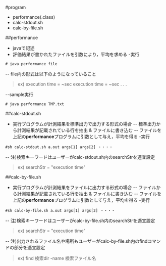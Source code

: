#program
- performance(.class)
- calc-stdout.sh
- calc-by-file.sh

##performance
- javaで記述
- 評価結果が書かれたファイルを引数により，平均を求める
-実行
```
# java performance file
```
-- file内の形式は以下のようになっていること
>ex)
>execution time = ~sec
>execution time = ~sec
>.
>.
>.

--sample実行
```
# java performance TMP.txt
```

##calc-stdout.sh
- 実行プログラムが計測結果を標準出力で出力する形式の場合
-- 標準出力から計測結果が記載されている行を抽出 & ファイルに書き込む
-- ファイルを上記の**performance**プログラムに引数として与え，平均を得る
-実行
```
#sh calc-stdout.sh a.out args[1] args[2] ・・・・
```
-- 注)検索キーワードはユーザーがcalc-stdout.sh内のsearchStrを適宜設定
>ex) searchStr = "execution time"

##calc-by-file.sh
- 実行プログラムが計測結果をファイルに出力する形式の場合
-- ファイルから計測結果が記載されている行を抽出 & ファイルに書き込む
-- ファイルを上記の**performance**プログラムに引数として与え，平均を得る
-実行
```
#sh calc-by-file.sh a.out args[1] args[2] ・・・・
```
-- 注)検索キーワードはユーザーがcalc-by-file.sh内のsearchStrを適宜設定
>ex) searchStr = "execution time"

-- 注)出力されるファイル名や場所もユーザーがcalc-by-file.sh内のfindコマンドの部分を適宜設定
>ex) find 検索dir -name 検索ファイル名




